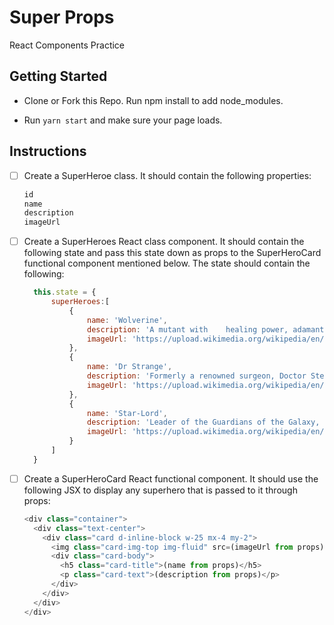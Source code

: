 # Super Props

React Components Practice

## Getting Started

- Clone or Fork this Repo.  Run npm install to add node_modules.

- Run `yarn start` and make sure your page loads.

## Instructions

- [ ] Create a SuperHeroe class. It should contain the following properties: 
  ```js
  id
  name
  description
  imageUrl
  ```

- [ ] Create a SuperHeroes React class component. It should contain the following state and pass this state down as props to the SuperHeroCard functional component mentioned below.  The state should contain the following: 
  ```js
    this.state = { 
        superHeroes:[
            { 
                name: 'Wolverine', 
                description: 'A mutant with    healing power, adamantium metal claws and no-nonsense attitude makes the man called Logan, one of the most ferocious heroes in the universe. (Marvel.com)', 
                imageUrl: 'https://upload.wikimedia.org/wikipedia/en/7/72/Wolverineandthexmenanimated.jpg' 
            },
            { 
                name: 'Dr Strange', 
                description: 'Formerly a renowned surgeon, Doctor Stephen Strange now serves as the Sorcerer Supreme—Earth\'s foremost protector against magical and mystical threats. (Marvel.com)', 
                imageUrl: 'https://upload.wikimedia.org/wikipedia/en/4/4f/Doctor_Strange_Vol_4_2_Ross_Variant_Textless.jpg' 
            },
            { 
                name: 'Star-Lord', 
                description: 'Leader of the Guardians of the Galaxy, Peter Quill, known as Star-Lord, brings a sassy sense of humor while protecting the universe from any and all threats. (Marvel.com)', 
                imageUrl: 'https://upload.wikimedia.org/wikipedia/en/1/15/ST1.PNG' 
            }
        ]
    }
  ```

- [ ] Create a SuperHeroCard React functional component. It should use the following JSX to display any superhero that is passed to it through props:
  ```js
  <div class="container">
    <div class="text-center">
      <div class="card d-inline-block w-25 mx-4 my-2">
        <img class="card-img-top img-fluid" src=(imageUrl from props)/>
        <div class="card-body">
          <h5 class="card-title">(name from props)</h5>
          <p class="card-text">(description from props)</p>
        </div>     
      </div>
    </div>
  </div>
  ```



